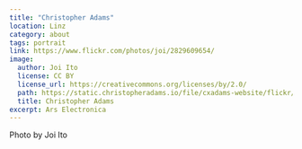 ```yaml
---
title: "Christopher Adams"
location: Linz
category: about
tags: portrait
link: https://www.flickr.com/photos/joi/2829609654/
image:
  author: Joi Ito
  license: CC BY
  license_url: https://creativecommons.org/licenses/by/2.0/
  path: https://static.christopheradams.io/file/cxadams-website/flickr/2829609654_800aede242_k.jpg
  title: Christopher Adams
excerpt: Ars Electronica
---
```


Photo by Joi Ito
